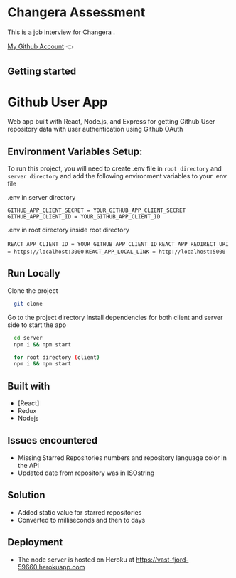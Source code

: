 # Changera Assessment

This is a job interview for Changera .

[My Github Account](https://github.com/kingebere) :point_left:

## Getting started

# Github User App

Web app built with React, Node.js, and
Express for getting Github User repository
data with user authentication using Github OAuth

## Environment Variables Setup:

To run this project, you will need to create .env file in `root directory` and `server directory`
and add the following environment variables to your .env file

.env in server directory

`GITHUB_APP_CLIENT_SECRET = YOUR_GITHUB_APP_CLIENT_SECRET`
`GITHUB_APP_CLIENT_ID = YOUR_GITHUB_APP_CLIENT_ID`

.env in root directory inside root directory

`REACT_APP_CLIENT_ID = YOUR_GITHUB_APP_CLIENT_ID`
`REACT_APP_REDIRECT_URI = https://localhost:3000`
`REACT_APP_LOCAL_LINK = http://localhost:5000`

## Run Locally

Clone the project

```bash
  git clone
```

Go to the project directory
Install dependencies for both client and server side to start the app

```bash
  cd server
  npm i && npm start

  for root directory (client)
  npm i && npm start
```

## Built with

- [React]
- Redux
- Nodejs

## Issues encountered

- Missing Starred Repositories numbers and repository language color in the API
- Updated date from repository was in ISOstring

## Solution

- Added static value for starred repositories
- Converted to milliseconds and then to days

## Deployment

- The node server is hosted on Heroku at https://vast-fjord-59660.herokuapp.com
